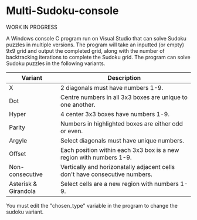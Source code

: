 # Multi-Sudoku-console
WORK IN PROGRESS

A Windows console C program run on Visual Studio that can solve Sudoku puzzles in multiple versions. The program will take an inputted (or empty) 9x9 grid and output the completed grid, along with the number of backtracking iterations to complete the Sudoku grid. The program can solve Sudoku puzzles in the following variants. 

| Variant | Description |
| - | - |
| X | 2 diagonals must have numbers 1-9. |
| Dot | Centre numbers in all 3x3 boxes are unique to one another. |
| Hyper | 4 center 3x3 boxes have numbers 1-9. |
| Parity | Numbers in highlighted boxes are either odd or even. |
| Argyle | Select diagonals must have unique numbers. |
| Offset | Each position within each 3x3 box is a new region with numbers 1-9. |
| Non-consecutive | Vertically and horizonatally adjacent cells don't have consecutive numbers. | 
| Asterisk & Girandola | Select cells are a new region with numbers 1-9. |

You must edit the "chosen_type" variable in the program to change the sudoku variant.

